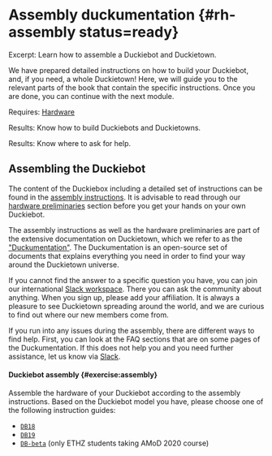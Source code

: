 # Assembly duckumentation {#rh-assembly status=ready}

Excerpt: Learn how to assemble a Duckiebot and Duckietown.

We have prepared detailed instructions on how to build your Duckiebot, and, if you need, a whole Duckietown! Here, we will guide you to the relevant parts of the book that contain the specific instructions. Once you are done, you can continue with the next module.

<div class='requirements' markdown='1'>

  Requires: [Hardware](https://get.duckietown.org/)

  Results: Know how to build Duckiebots and Duckietowns.

  Results: Know where to ask for help.

</div>

<minitoc/>


## Assembling the Duckiebot

The content of the Duckiebox including a detailed set of instructions can be found in the [assembly instructions](+opmanual_duckiebot#assembling-duckiebot-db18). It is advisable to read through our [hardware preliminaries](+opmanual_duckiebot#db-opmanual-hw-prel) section before you get your hands on your own Duckiebot.

The assembly instructions as well as the hardware preliminaries are part of the extensive documentation on Duckietown, which we refer to as the ["Duckumentation"](https://docs.duckietown.org/daffy/). The Duckumentation is an open-source set of documents that explains everything you need in order to find your way around the Duckietown universe.

If you cannot find the answer to a specific question you have, you can join our international [Slack workspace][slack]. There you can ask the community about anything. When you sign up, please add your affiliation. It is always a pleasure to see Duckietown spreading around the world, and we are curious to find out
where our new members come from.

[slack]: https://duckietown.slack.com/

If you run into any issues during the assembly, there are different ways to find help. First, you can look at the FAQ
 sections that are on some pages of the Duckumentation. If this does not help you and you need further assistance, let us know via [Slack](slack).

#### Duckiebot assembly {#exercise:assembly}

Assemble the hardware of your Duckiebot according to the assembly instructions. Based on the Duckiebot model you have, please choose one of the following instruction guides:
* [`DB18`](+opmanual_duckiebot#assembling-duckiebot-db18) 
* [`DB19`](+opmanual_duckiebot#assembling-duckiebot-db19) 
* [`DB-beta`](+opmanual_duckiebot#assembling-duckiebot-db-beta) (only ETHZ students taking AMoD 2020 course) 

